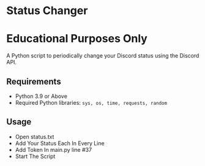 # Status Changer
# Educational Purposes Only

A Python script to periodically change your Discord status using the Discord API.

## Requirements

- Python 3.9 or Above
- Required Python libraries: `sys, os, time, requests, random`

## Usage

- Open status.txt
- Add Your Status Each In Every Line
- Add Token In main.py line #37
- Start The Script

